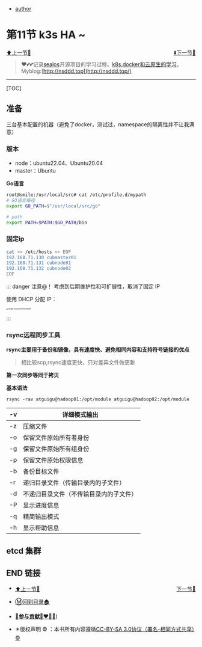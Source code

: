 + [author](http://nsddd.top)

# 第11节 k3s HA ~

<div><a href = '10.md' style='float:left'>⬆️上一节🔗  </a><a href = '12.md' style='float: right'>  ⬇️下一节🔗</a></div>
<br>

> ❤️💕💕记录[sealos](https://github.com/3293172751/sealos)开源项目的学习过程。[k8s,docker和云原生的学习](https://github.com/3293172751/sealos)。Myblog:[http://nsddd.top](http://nsddd.top/)

---
[TOC]

## 准备

三台基本配置的机器（避免了docker，测试过，namespace的隔离性并不让我满意）



### 版本

+ node：ubuntu22.04、Ubuntu20.04
+ master：Ubuntu



**Go语言**

```bash
root@smile:/usr/local/src# cat /etc/profile.d/mypath
# GO语言路径
export GO_PATH=$"/usr/local/src/go"

# path
export PATH=$PATH:$GO_PATH/bin
```



### 固定ip

```bash
cat >> /etc/hosts << EOF
192.168.71.130 cubmaster01
192.168.71.131 cubnode01
192.168.71.132 cubnode02
EOF
```

::: danger 注意@！
考虑到后期维护性和可扩展性，取消了固定 IP

使用 DHCP 分配 IP：

<img src="http://sm.nsddd.top/smimage-20221124170002829.png" alt="image-20221124170002829" style="zoom:33%;" />

:::





### rsync远程同步工具

**rsync主要用于备份和镜像，具有速度快、避免相同内容和支持符号链接的优点**

> 相比较scp,rsync速度更快，只对差异文件做更新

**第一次同步等同于拷贝**

**基本语法**

```
rsync -rav atguigu@hadoop01:/opt/module atguigu@hadoop02:/opt/module
```

| -v   | 详细模式输出                           |
| ---- | -------------------------------------- |
| -z   | 压缩文件                               |
| -o   | 保留文件原始所有者身份                 |
| -g   | 保留文件原始所有组身份                 |
| -p   | 保留文件原始权限信息                   |
| -b   | 备份目标文件                           |
| -r   | 递归目录文件（传输目录内的子文件）     |
| -d   | 不递归目录文件（不传输目录内的子文件） |
| -P   | 显示进度信息                           |
| -q   | 精简输出模式                           |
| -h   | 显示帮助信息                           |



## etcd 集群





## END 链接
<ul><li><div><a href = '10.md' style='float:left'>⬆️上一节🔗  </a><a href = '12.md' style='float: right'>  ️下一节🔗</a></div></li></ul>

+ [Ⓜ️回到目录🏠](../README.md)

+ [**🫵参与贡献💞❤️‍🔥💖**](https://nsddd.top/archives/contributors))

+ ✴️版权声明 &copy; ：本书所有内容遵循[CC-BY-SA 3.0协议（署名-相同方式共享）&copy;](http://zh.wikipedia.org/wiki/Wikipedia:CC-by-sa-3.0协议文本) 

